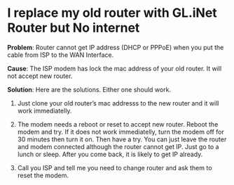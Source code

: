 # I replace my old router with GL.iNet Router but No internet

**Problem**: Router cannot get IP address (DHCP or PPPoE) when you put the cable from ISP to the WAN Interface.

**Cause**: The ISP modem has lock the mac address of your old router. It will not accept new router.

**Solution**: Here are the solutions. Either one should work.

1.   Just clone your old router’s mac addresss to the new router and it will work immediatelly.

2.   The modem needs a reboot or reset to accept new router. Reboot the modem and try. If it does not work immediatelly, turn the modem off for 30 minutes then turn it on. Then have a try. You can just leave the router and modem connected although the router cannot get IP. Just go to a lunch or sleep. After you come back, it is likely to get IP already.

3.  Call you ISP and tell me you need to change router and ask them to reset the modem.